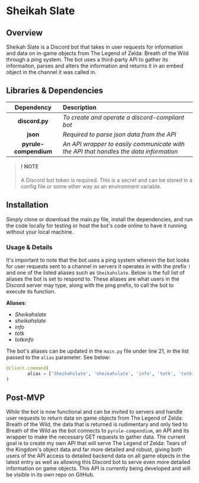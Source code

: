 # Sheikah Slate


## Overview
Sheikah Slate is a Discord bot that takes in user requests for information and data on in-game objects from The Legend of Zelda: Breath of the Wild through a ping system. The bot uses a third-party APi to gather its informaiton, parses and alters the information and returns it in an embed object in the channel it was called in.

## Libraries & Dependencies

| Dependency                |                Description                                                                 | 
| :-------------:           |                :-------------                                                              |
|   **discord.py**          | *To create and operate a discord-compliant bot*                                            |
|   **json**                | *Required to parse json data from the API*                                                 |
|   **pyrule-compendium**   | *An API wrapper to easily communicate with the API that handles the data information*      |

> ❗️ **NOTE**
>
> A Discord bot token is required. This is a secret and can be stored in a config file or some other way as an environment variable.

## Installation
Simply clone or download the main.py file, install the dependencies, and run the code locally for testing or host the bot's code online to have it running without your local machine.

### Usage & Details
It's important to note that the bot uses a ping system wherein the bot looks for user requests sent to a channel in servers it operates in with the prefix `!` and one of the listed aliases such as `Sheikahslate`. Below is the full list of aliases the bot is set to respond to. These aliases are what users in the Discord server may type, along with the ping prefix, to call the bot to execute its function.

**Aliases**:
+ *Sheikahslate*
+ *sheikahslate* 
+ *info*
+ *totk*
+ *totkinfo*

The bot's aliases can be updated in the `main.py` file under line 21, in the list passed to the `alias` parameter. See below:

```python
@client.command(
        alias = ['Sheikahslate', 'sheikahslate', 'info', 'totk', 'totkinfo']
)
```

## Post-MVP
While the bot is now functional and can be invited to servers and handle user requests to return data on game objects from The Legend of Zelda: Breath of the Wild, the data that is returned is rudimentary and only tied to Breath of the Wild as the bot connects to `pyrule-compendium`, an API and its wrapper to make the necessary GET requests to gather data. The current goal is to create my own API that will serve The Legend of Zelda: Tears of the Kingdom's object data and far more detailed and robust, giving both users of the API access to detailed backend data on all game objects in the latest entry as well as allowing this Discord bot to serve even more detailed information on game objects.
This API is currently being developed and will be visible in its own repo on GitHub.
